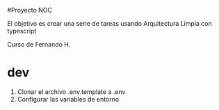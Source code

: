 #Proyecto NOC

El objetivo es crear una serie de tareas usando Arquitectura Limpia con typescript


Curso de Fernando H.



# dev

1. Clonar el archivo .env.template a .env
2. Configurar las variables de entorno
